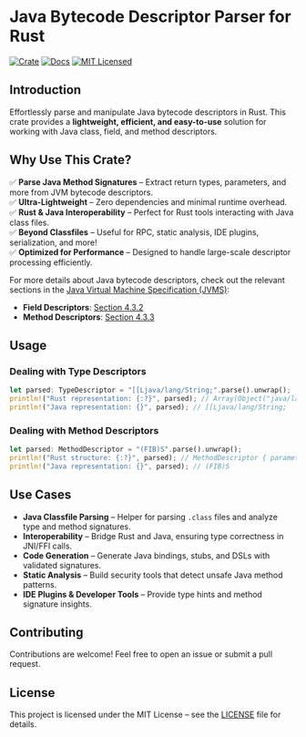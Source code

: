 # Java Bytecode Descriptor Parser for Rust

[![Crate][crate-image]][crate-link]
[![Docs][docs-image]][docs-link]
[![MIT Licensed][license-mit-image]][license-mit-link]

## Introduction

Effortlessly parse and manipulate Java bytecode descriptors in Rust. 
This crate provides a **lightweight, efficient, and easy-to-use** solution for working with Java class, field, and method descriptors.

## Why Use This Crate?
✅ **Parse Java Method Signatures** – Extract return types, parameters, and more from JVM bytecode descriptors.<br>
✅ **Ultra-Lightweight** – Zero dependencies and minimal runtime overhead.<br>
✅ **Rust & Java Interoperability** – Perfect for Rust tools interacting with Java class files.<br>
✅ **Beyond Classfiles** – Useful for RPC, static analysis, IDE plugins, serialization, and more!<br>
✅ **Optimized for Performance** – Designed to handle large-scale descriptor processing efficiently.

For more details about Java bytecode descriptors, check out the relevant sections in the [Java Virtual Machine Specification (JVMS)][jvms-index]:
- **Field Descriptors**: [Section 4.3.2][jvms-4.3.2]
- **Method Descriptors**: [Section 4.3.3][jvms-4.3.3]


## Usage

### Dealing with Type Descriptors
```rust
let parsed: TypeDescriptor = "[[Ljava/lang/String;".parse().unwrap();
println!("Rust representation: {:?}", parsed); // Array(Object("java/lang/String"), 2)
println!("Java representation: {}", parsed); // [[Ljava/lang/String;
```

### Dealing with Method Descriptors
```rust
let parsed: MethodDescriptor = "(FIB)S".parse().unwrap();
println!("Rust structure: {:?}", parsed); // MethodDescriptor { parameter_types: [Float, Integer, Byte], return_type: Short }
println!("Java representation: {}", parsed); // (FIB)S
```

## Use Cases
- **Java Classfile Parsing** – Helper for parsing `.class` files and analyze type and method signatures.
- **Interoperability** – Bridge Rust and Java, ensuring type correctness in JNI/FFI calls.
- **Code Generation** – Generate Java bindings, stubs, and DSLs with validated signatures.
- **Static Analysis** – Build security tools that detect unsafe Java method patterns.
- **IDE Plugins & Developer Tools** – Provide type hints and method signature insights.

## Contributing
Contributions are welcome! Feel free to open an issue or submit a pull request.

## License
This project is licensed under the MIT License – see the [LICENSE](LICENSE) file for details.

[//]: # (links)
[crate-image]: https://img.shields.io/crates/v/jdescriptor.svg
[crate-link]: https://crates.io/crates/jdescriptor
[docs-image]: https://docs.rs/jdescriptor/badge.svg
[docs-link]: https://docs.rs/jdescriptor
[license-mit-image]: https://img.shields.io/badge/license-MIT-blue.svg
[license-mit-link]: LICENSE
[jvms-index]: https://docs.oracle.com/javase/specs/jvms/se23/html/
[jvms-4.3.2]: https://docs.oracle.com/javase/specs/jvms/se23/html/jvms-4.html#jvms-4.3.2
[jvms-4.3.3]: https://docs.oracle.com/javase/specs/jvms/se23/html/jvms-4.html#jvms-4.3.3
